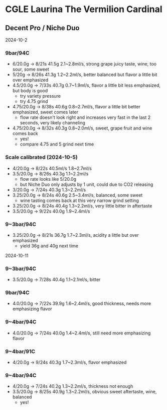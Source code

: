 # CGLE Laurina The Vermilion Cardinal

## Decent Pro / Niche Duo

2024-10-2

### 9bar/94C

- 6/20.0g -> 8/21s 41.5g 2.1\~2.8ml/s, strong grape juicy taste, wine, too sour, some sweet
- 5/20g -> 8/26s 41.3g 1.2\~2.2ml/s, better balanced but flavor a little bit over emphasized
- 4.5/20.0g -> 7/33s 40.7g 0.7\~1.9ml/s, flavor a little bit less emphasized, but body is good
  - try variety pressure
  - try 4.75 grind
- 4.75/20.0g -> 8/38s 40.6g 0.8\~2.7ml/s, flavor a little bit better emphasized, sweet comes later
  - flow rate doesn't look right and increases very fast in the last 2 seconds, very likely channeling
- 4.75/20.0g -> 8/32s 40.3g 0.8\~2.0ml/s, sweet, grape fruit and wine comes back
  - yes!
  - compare 4.75 and 5 grind next time

### Scale calibrated (2024-10-5)

- 4/20.0g -> 8/22s 40.5ml/s 1.8\~2.7ml/s
- 3.5/20.0g -> 8/26s 40.3g 1.1\~2.2ml/s
  - flow rate looks like 5/20.0g
  - but Niche Duo only adjusts by 1 unit, could due to CO2 releasing
- 3/20.0g -> 7/24s 40.3g 1.3\~2.2ml/s
- 3.25/20.0g -> 8/24s 40.6g 2.5\~3.4ml/s, balanced, some sweet
  - wine tasting comes back at this very narrow grind setting
- 3.25/20.0g -> 8/24s 40.4g 1.3\~2.2ml/s, very little bitter in aftertaste
- 3.5/20.0g -> 9/22s 40.0g 1.9\~2.4ml/s

### 9~3bar/94C

- 3.25/20.0g -> 8/21s 36.7g 1.7\~2.3ml/s, acidity a little but over emphasized
  - yield 36g and 40g next time

2024-10-11

### 9~3bar/94C

- 3.5/20.0g -> 7/28s 40.4g 1.1\~2.1ml/s, bitter

### 9bar/94C

- 4.0/20.0g -> 7/22s 39.9g 1.6\~2.4ml/s, good thickness, needs more emphasizing flavor

### 9~4bar/94C

- 4.0/20.0g -> 7/24s 40.0g 1.4\~2.4ml/s, still need more emphasizing flavor

### 9~4bar/91C

- 4/20.0g -> 9/24s 40.3g 1.7\~2.3ml/s, flavor emphasized

### 9~4bar/94C

- 4/20.0g -> 7/24s 40.2g 1.3\~2.2ml/s, thickness not enough
- 3.5/20.0g -> 8/25s 40.9g 1.3\~2.2ml/s, obvious sweet aftertaste, wine, balanced
  - yes!
